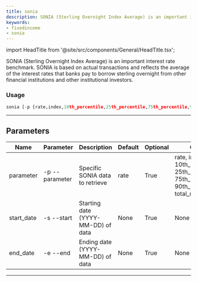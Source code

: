 ```yaml
---
title: sonia
description: SONIA (Sterling Overnight Index Average) is an important interest rate benchmark
keywords:
- fixedincome
- sonia
---
```


import HeadTitle from '@site/src/components/General/HeadTitle.tsx';

<HeadTitle title="fixedincome /sonia - Reference | OpenBB Terminal Docs" />

SONIA (Sterling Overnight Index Average) is an important interest rate benchmark. SONIA is based on actual transactions and reflects the average of the interest rates that banks pay to borrow sterling overnight from other financial institutions and other institutional investors.

### Usage

```python wordwrap
sonia [-p {rate,index,10th_percentile,25th_percentile,75th_percentile,90th_percentile,total_nominal_value}] [-s START_DATE] [-e END_DATE]
```

---

## Parameters

| Name | Parameter | Description | Default | Optional | Choices |
| ---- | --------- | ----------- | ------- | -------- | ------- |
| parameter | -p  --parameter | Specific SONIA data to retrieve | rate | True | rate, index, 10th_percentile, 25th_percentile, 75th_percentile, 90th_percentile, total_nominal_value |
| start_date | -s  --start | Starting date (YYYY-MM-DD) of data | None | True | None |
| end_date | -e  --end | Ending date (YYYY-MM-DD) of data | None | True | None |

---
